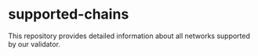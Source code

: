 # supported-chains
This repository provides detailed information about all networks supported by our validator.

